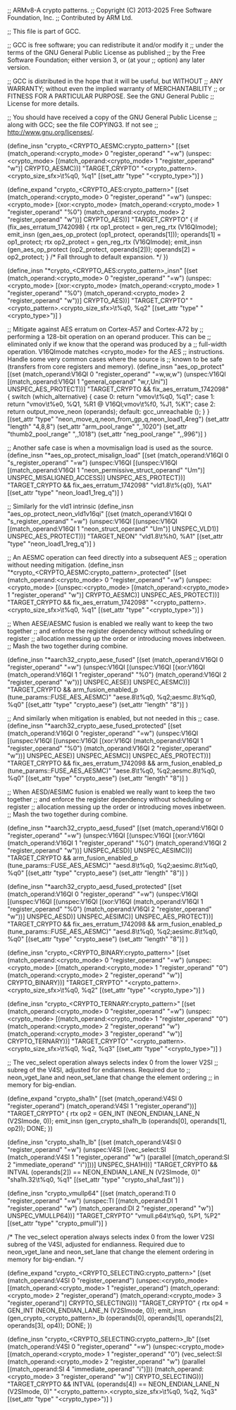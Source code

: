 ;; ARMv8-A crypto patterns.
;; Copyright (C) 2013-2025 Free Software Foundation, Inc.
;; Contributed by ARM Ltd.

;; This file is part of GCC.

;; GCC is free software; you can redistribute it and/or modify it
;; under the terms of the GNU General Public License as published
;; by the Free Software Foundation; either version 3, or (at your
;; option) any later version.

;; GCC is distributed in the hope that it will be useful, but WITHOUT
;; ANY WARRANTY; without even the implied warranty of MERCHANTABILITY
;; or FITNESS FOR A PARTICULAR PURPOSE.  See the GNU General Public
;; License for more details.

;; You should have received a copy of the GNU General Public License
;; along with GCC; see the file COPYING3.  If not see
;; <http://www.gnu.org/licenses/>.


(define_insn "crypto_<CRYPTO_AESMC:crypto_pattern>"
  [(set (match_operand:<crypto_mode> 0 "register_operand" "=w")
	(unspec:<crypto_mode>
	 [(match_operand:<crypto_mode> 1 "register_operand" "w")]
	 CRYPTO_AESMC))]
  "TARGET_CRYPTO"
  "<crypto_pattern>.<crypto_size_sfx>\\t%q0, %q1"
  [(set_attr "type" "<crypto_type>")]
)

(define_expand "crypto_<CRYPTO_AES:crypto_pattern>"
  [(set (match_operand:<crypto_mode> 0 "register_operand" "=w")
	(unspec:<crypto_mode>
		[(xor:<crypto_mode>
		     (match_operand:<crypto_mode> 1 "register_operand" "%0")
		     (match_operand:<crypto_mode> 2 "register_operand" "w"))]
	CRYPTO_AES))]
  "TARGET_CRYPTO"
{
  if (fix_aes_erratum_1742098)
    {
      rtx op1_protect = gen_reg_rtx (V16QImode);
      emit_insn (gen_aes_op_protect (op1_protect, operands[1]));
      operands[1] = op1_protect;
      rtx op2_protect = gen_reg_rtx (V16QImode);
      emit_insn (gen_aes_op_protect (op2_protect, operands[2]));
      operands[2] = op2_protect;
    }
  /* Fall through to default expansion.  */
})

(define_insn "*crypto_<CRYPTO_AES:crypto_pattern>_insn"
  [(set (match_operand:<crypto_mode> 0 "register_operand" "=w")
	(unspec:<crypto_mode>
	 [(xor:<crypto_mode>
	   (match_operand:<crypto_mode> 1 "register_operand" "%0")
	   (match_operand:<crypto_mode> 2 "register_operand" "w"))]
	 CRYPTO_AES))]
  "TARGET_CRYPTO"
  "<crypto_pattern>.<crypto_size_sfx>\\t%q0, %q2"
  [(set_attr "type" "<crypto_type>")]
)

;; Mitigate against AES erratum on Cortex-A57 and Cortex-A72 by
;; performing a 128-bit operation on an operand producer.  This can be
;; eliminated only if we know that the operand was produced by a
;; full-width operation.  V16QImode matches <crypto_mode> for the AES
;; instructions.  Handle some very common cases where the source is
;; known to be safe (transfers from core registers and memory).
(define_insn "aes_op_protect"
  [(set (match_operand:V16QI 0 "register_operand" "=w,w,w")
	(unspec:V16QI [(match_operand:V16QI 1 "general_operand" "w,r,Uni")]
	 UNSPEC_AES_PROTECT))]
  "TARGET_CRYPTO && fix_aes_erratum_1742098"
  {
    switch (which_alternative)
      {
      case 0: return "vmov\t%q0, %q1";
      case 1: return "vmov\t%e0, %Q1, %R1  @ V16QI\;vmov\t%f0, %J1, %K1";
      case 2: return output_move_neon (operands);
      default: gcc_unreachable ();
      }
  }
  [(set_attr "type" "neon_move_q,neon_from_gp_q,neon_load1_4reg")
   (set_attr "length" "4,8,8")
   (set_attr "arm_pool_range" "*,*,1020")
   (set_attr "thumb2_pool_range" "*,*,1018")
   (set_attr "neg_pool_range" "*,*,996")]
)

;; Another safe case is when a movmisalign load is used as the source.
(define_insn "*aes_op_protect_misalign_load"
  [(set (match_operand:V16QI 0 "s_register_operand" "=w")
	(unspec:V16QI
	 [(unspec:V16QI
	   [(match_operand:V16QI 1 "neon_permissive_struct_operand" "Um")]
	   UNSPEC_MISALIGNED_ACCESS)]
	 UNSPEC_AES_PROTECT))]
  "TARGET_CRYPTO && fix_aes_erratum_1742098"
  "vld1.8\t%{q0}, %A1"
  [(set_attr "type" "neon_load1_1reg_q")]
)

;; Similarly for the vld1 intrinsic
(define_insn "aes_op_protect_neon_vld1v16qi"
  [(set (match_operand:V16QI 0 "s_register_operand" "=w")
        (unspec:V16QI
	 [(unspec:V16QI [(match_operand:V16QI 1 "neon_struct_operand" "Um")]
           UNSPEC_VLD1)]
	 UNSPEC_AES_PROTECT))]
  "TARGET_NEON"
  "vld1.8\t%h0, %A1"
  [(set_attr "type" "neon_load1_1reg_q")]
)

;; An AESMC operation can feed directly into a subsequent AES
;; operation without needing mitigation.
(define_insn "*crypto_<CRYPTO_AESMC:crypto_pattern>_protected"
  [(set (match_operand:<crypto_mode> 0 "register_operand" "=w")
	(unspec:<crypto_mode>
	 [(unspec:<crypto_mode>
	   [(match_operand:<crypto_mode> 1 "register_operand" "w")]
	   CRYPTO_AESMC)]
	 UNSPEC_AES_PROTECT))]
  "TARGET_CRYPTO && fix_aes_erratum_1742098"
  "<crypto_pattern>.<crypto_size_sfx>\\t%q0, %q1"
  [(set_attr "type" "<crypto_type>")]
)

;; When AESE/AESMC fusion is enabled we really want to keep the two together
;; and enforce the register dependency without scheduling or register
;; allocation messing up the order or introducing moves inbetween.
;; Mash the two together during combine.

(define_insn "*aarch32_crypto_aese_fused"
  [(set (match_operand:V16QI 0 "register_operand" "=w")
	(unspec:V16QI
	 [(unspec:V16QI [(xor:V16QI
			  (match_operand:V16QI 1 "register_operand" "%0")
			  (match_operand:V16QI 2 "register_operand" "w"))]
	   UNSPEC_AESE)]
	 UNSPEC_AESMC))]
  "TARGET_CRYPTO
   && arm_fusion_enabled_p (tune_params::FUSE_AES_AESMC)"
  "aese.8\\t%q0, %q2\;aesmc.8\\t%q0, %q0"
  [(set_attr "type" "crypto_aese")
   (set_attr "length" "8")]
)

;; And similarly when mitigation is enabled, but not needed in this
;; case.
(define_insn "*aarch32_crypto_aese_fused_protected"
  [(set (match_operand:V16QI 0 "register_operand" "=w")
	(unspec:V16QI
	 [(unspec:V16QI
	   [(unspec:V16QI [(xor:V16QI
			    (match_operand:V16QI 1 "register_operand" "%0")
			    (match_operand:V16QI 2 "register_operand" "w"))]
	     UNSPEC_AESE)]
	   UNSPEC_AESMC)]
	 UNSPEC_AES_PROTECT))]
  "TARGET_CRYPTO && fix_aes_erratum_1742098
   && arm_fusion_enabled_p (tune_params::FUSE_AES_AESMC)"
  "aese.8\\t%q0, %q2\;aesmc.8\\t%q0, %q0"
  [(set_attr "type" "crypto_aese")
   (set_attr "length" "8")]
)

;; When AESD/AESIMC fusion is enabled we really want to keep the two together
;; and enforce the register dependency without scheduling or register
;; allocation messing up the order or introducing moves inbetween.
;; Mash the two together during combine.

(define_insn "*aarch32_crypto_aesd_fused"
  [(set (match_operand:V16QI 0 "register_operand" "=w")
	(unspec:V16QI
	 [(unspec:V16QI [(xor:V16QI
			  (match_operand:V16QI 1 "register_operand" "%0")
			  (match_operand:V16QI 2 "register_operand" "w"))]
	   UNSPEC_AESD)]
	 UNSPEC_AESIMC))]
  "TARGET_CRYPTO
   && arm_fusion_enabled_p (tune_params::FUSE_AES_AESMC)"
  "aesd.8\\t%q0, %q2\;aesimc.8\\t%q0, %q0"
  [(set_attr "type" "crypto_aese")
   (set_attr "length" "8")]
)

(define_insn "*aarch32_crypto_aesd_fused_protected"
  [(set (match_operand:V16QI 0 "register_operand" "=w")
	(unspec:V16QI
	 [(unspec:V16QI
	   [(unspec:V16QI [(xor:V16QI
			    (match_operand:V16QI 1 "register_operand" "%0")
			    (match_operand:V16QI 2 "register_operand" "w"))]
	     UNSPEC_AESD)]
	   UNSPEC_AESIMC)]
	 UNSPEC_AES_PROTECT))]
  "TARGET_CRYPTO && fix_aes_erratum_1742098
   && arm_fusion_enabled_p (tune_params::FUSE_AES_AESMC)"
  "aesd.8\\t%q0, %q2\;aesimc.8\\t%q0, %q0"
  [(set_attr "type" "crypto_aese")
   (set_attr "length" "8")]
)

(define_insn "crypto_<CRYPTO_BINARY:crypto_pattern>"
  [(set (match_operand:<crypto_mode> 0 "register_operand" "=w")
	(unspec:<crypto_mode>
	 [(match_operand:<crypto_mode> 1 "register_operand" "0")
	  (match_operand:<crypto_mode> 2 "register_operand" "w")]
	 CRYPTO_BINARY))]
  "TARGET_CRYPTO"
  "<crypto_pattern>.<crypto_size_sfx>\\t%q0, %q2"
  [(set_attr "type" "<crypto_type>")]
)

(define_insn "crypto_<CRYPTO_TERNARY:crypto_pattern>"
  [(set (match_operand:<crypto_mode> 0 "register_operand" "=w")
	(unspec:<crypto_mode>
	 [(match_operand:<crypto_mode> 1 "register_operand" "0")
	  (match_operand:<crypto_mode> 2 "register_operand" "w")
	  (match_operand:<crypto_mode> 3 "register_operand" "w")]
	 CRYPTO_TERNARY))]
  "TARGET_CRYPTO"
  "<crypto_pattern>.<crypto_size_sfx>\\t%q0, %q2, %q3"
  [(set_attr "type" "<crypto_type>")]
)

;; The vec_select operation always selects index 0 from the lower V2SI
;; subreg of the V4SI, adjusted for endianness. Required due to
;; neon_vget_lane and neon_set_lane that change the element ordering
;; in memory for big-endian.

(define_expand "crypto_sha1h"
  [(set (match_operand:V4SI 0 "register_operand")
	(match_operand:V4SI 1 "register_operand"))]
  "TARGET_CRYPTO"
{
  rtx op2 = GEN_INT (NEON_ENDIAN_LANE_N (V2SImode, 0));
  emit_insn (gen_crypto_sha1h_lb (operands[0], operands[1], op2));
  DONE;
})

(define_insn "crypto_sha1h_lb"
  [(set (match_operand:V4SI 0 "register_operand" "=w")
	(unspec:V4SI
	 [(vec_select:SI
	   (match_operand:V4SI 1 "register_operand" "w")
	   (parallel [(match_operand:SI 2 "immediate_operand" "i")]))]
	 UNSPEC_SHA1H))]
  "TARGET_CRYPTO && INTVAL (operands[2]) == NEON_ENDIAN_LANE_N (V2SImode, 0)"
  "sha1h.32\\t%q0, %q1"
  [(set_attr "type" "crypto_sha1_fast")]
)

(define_insn "crypto_vmullp64"
  [(set (match_operand:TI 0 "register_operand" "=w")
	(unspec:TI [(match_operand:DI 1 "register_operand" "w")
		    (match_operand:DI 2 "register_operand" "w")]
	 UNSPEC_VMULLP64))]
  "TARGET_CRYPTO"
  "vmull.p64\\t%q0, %P1, %P2"
  [(set_attr "type" "crypto_pmull")]
)

/* The vec_select operation always selects index 0 from the lower V2SI subreg
   of the V4SI, adjusted for endianness. Required due to neon_vget_lane and
   neon_set_lane that change the element ordering in memory for big-endian.  */

(define_expand "crypto_<CRYPTO_SELECTING:crypto_pattern>"
  [(set (match_operand:V4SI 0 "register_operand")
	(unspec:<crypto_mode>
	 [(match_operand:<crypto_mode> 1 "register_operand")
	  (match_operand:<crypto_mode> 2 "register_operand")
	  (match_operand:<crypto_mode> 3 "register_operand")]
	 CRYPTO_SELECTING))]
  "TARGET_CRYPTO"
{
  rtx op4 = GEN_INT (NEON_ENDIAN_LANE_N (V2SImode, 0));
  emit_insn (gen_crypto_<crypto_pattern>_lb
	     (operands[0], operands[1], operands[2], operands[3], op4));
  DONE;
})

(define_insn "crypto_<CRYPTO_SELECTING:crypto_pattern>_lb"
  [(set (match_operand:V4SI 0 "register_operand" "=w")
	(unspec:<crypto_mode>
	 [(match_operand:<crypto_mode> 1 "register_operand" "0")
	  (vec_select:SI
	   (match_operand:<crypto_mode> 2 "register_operand" "w")
	   (parallel [(match_operand:SI 4 "immediate_operand" "i")]))
	  (match_operand:<crypto_mode> 3 "register_operand" "w")]
	 CRYPTO_SELECTING))]
  "TARGET_CRYPTO && INTVAL (operands[4]) == NEON_ENDIAN_LANE_N (V2SImode, 0)"
  "<crypto_pattern>.<crypto_size_sfx>\\t%q0, %q2, %q3"
  [(set_attr "type" "<crypto_type>")]
)
